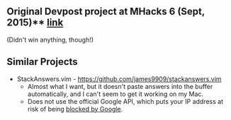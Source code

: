 ## Original Devpost project at MHacks 6 (Sept, 2015)** [link](http://devpost.com/software/stack-of-py)

(Didn't win anything, though!)


## Similar Projects

-   StackAnswers.vim - <https://github.com/james9909/stackanswers.vim>
    -   Almost what I want, but it doesn't paste answers into the buffer
        automatically, and I can't seem to get it working on my Mac.
    -   Does not use the official Google API, which puts your IP address
        at risk of being [blocked by Google](https://stackoverflow.com/questions/22657548/is-it-ok-to-scrape-data-from-google-results).
